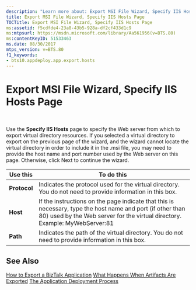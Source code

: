 ```yaml
---
description: "Learn more about: Export MSI File Wizard, Specify IIS Hosts Page"
title: Export MSI File Wizard, Specify IIS Hosts Page
TOCTitle: Export MSI File Wizard, Specify IIS Hosts Page
ms:assetid: f5cdfde4-23a8-43b5-928a-df2cf433d1c9
ms:mtpsurl: https://msdn.microsoft.com/library/Aa561956(v=BTS.80)
ms:contentKeyID: 51533463
ms.date: 08/30/2017
mtps_version: v=BTS.80
f1_keywords:
- bts10.appdeploy.app.export.hosts
---
```


# Export MSI File Wizard, Specify IIS Hosts Page

 

Use the **Specify IIS Hosts** page to specify the Web server from which to export virtual directory resources. If you selected a virtual directory to export on the previous page of the wizard, and the wizard cannot locate the virtual directory in order to include it in the .msi file, you may need to provide the host name and port number used by the Web server on this page. Otherwise, click Next to continue the wizard.

<table>
<thead>
<tr class="header">
<th>Use this</th>
<th>To do this</th>
</tr>
</thead>
<tbody>
<tr class="odd">
<td><strong>Protocol</strong></td>
<td>Indicates the protocol used for the virtual directory. You do not need to provide information in this box.</td>
</tr>
<tr class="even">
<td><strong>Host</strong></td>
<td>If the instructions on the page indicate that this is necessary, type the host name and port (if other than 80) used by the Web server for the virtual directory. Example: MyWebServer:81</td>
</tr>
<tr class="odd">
<td><strong>Path</strong></td>
<td>Indicates the path of the virtual directory. You do not need to provide information in this box.</td>
</tr>
</tbody>
</table>


## See Also

[How to Export a BizTalk Application](https://msdn.microsoft.com/library/aa577804\(v=bts.80\))  
[What Happens When Artifacts Are Exported](https://msdn.microsoft.com/library/aa578034\(v=bts.80\))  
[The Application Deployment Process](https://msdn.microsoft.com/library/aa559316\(v=bts.80\))

